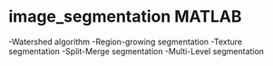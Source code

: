 # image_segmentation MATLAB 

-Watershed algorithm
-Region-growing segmentation
-Texture segmentation
-Split-Merge segmentation
-Multi-Level segmentation
